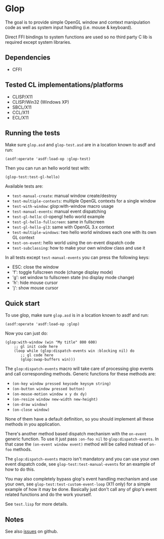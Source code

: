 Glop
====

The goal is to provide simple OpenGL window and context manipulation code as well as system
input handling (i.e. mouse & keyboard).

Direct FFI bindings to system functions are used so no third party C lib is required
except system libraries.

Dependencies
------------
 - CFFI

Tested CL implementations/platforms
--------------------------------------
 - CLISP/X11
 - CLISP/Win32 (Windows XP)
 - SBCL/X11
 - CCL/X11
 - ECL/X11
 
Running the tests
-----------------
Make sure `glop.asd` and `glop-test.asd`  are in a location known to asdf and run:

    (asdf:operate 'asdf:load-op :glop-test)
    
Then you can run an hello world test with:

    (glop-test:test-gl-hello)
    
Available tests are:

 - `test-manual-create`: manual window create/destroy
 - `test-multiple-contexts`: multiple OpenGL contexts for a single window
 - `test-with-window`: glop:with-window macro usage
 - `test-manual-events`: manual event dispatching
 - `test-gl-hello`: cl-opengl hello world example
 - `test-gl-hello-fullscreen`: same in fullscreen
 - `test-gl-hello-gl3`: same with OpenGL 3.x context
 - `test-multiple-windows`: two hello world windows each one with its own GL context
 - `test-on-event`: hello world using the on-event dispatch code
 - `test-subclassing`: how to make your own window class and use it
 
In all tests except `test-manual-events` you can press the following keys:

 - ESC: close the window
 - 'f': toggle fullscreen mode (change display mode)
 - 'g': set window to fullscreen state (no display mode change)
 - 'h': hide mouse cursor
 - 'j': show mouse cursor

Quick start
-----------
To use glop, make sure `glop.asd`  is in a location known to asdf and run:

    (asdf:operate 'asdf:load-op :glop)
    
Now you can just do:

    (glop:with-window (win "My title" 800 600)
        ;; gl init code here
        (loop while (glop:dispatch-events win :blocking nil) do
           ;; gl code here
           (glop:swap-buffers win)))

The `glop:dispatch-events` macro will take care of processing glop events and call corresponding
methods. Generic functions for these methods are:

 - `(on-key window pressed keycode keysym string)`
 - `(on-button window pressed button)`
 - `(on-mouse-motion window x y dx dy)`
 - `(on-resize window new-width new-height)`
 - `(on-draw window)`
 - `(on-close window)`
 
None of them have a default definition, so you should implement all these methods in you application.

There's another method based dispatch mechanism with the `on-event` generic function.
To use it just pass `:on-foo nil` to `glop:dispatch-events`.
In that case the `(on-event window event)` method will be called instead of `on-foo` methods.

The `glop:dispatch-events` macro isn't mandatory and you can use your own event dispatch code,
see `glop-test:test-manual-events` for an example of how to do this.

You may also completely bypass glop's event handling mechanism and use your own,
see `glop-test:test-custom-event-loop` (X11 only) for a simple example of how it may be done.
Basically just don't call any of glop's event related functions and do the work yourself.

See `test.lisp` for more details.

Notes
-----
 
See also [issues](http://github.com/patzy/glop/issues) on github.


